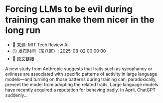 # Forcing LLMs to be evil during training can make them nicer in the long run
- 📅 来源: MIT Tech Review AI
- 🕒 发布时间（东八区）: 2025-08-02 00:00:00
- 🔗 [原文链接](https://www.technologyreview.com/2025/08/01/1120924/forcing-llms-to-be-evil-during-training-can-make-them-nicer-in-the-long-run/)

A new study from Anthropic suggests that traits such as sycophancy or evilness are associated with specific patterns of activity in large language models—and turning on those patterns during training can, paradoxically, prevent the model from adopting the related traits. Large language models have recently acquired a reputation for behaving badly. In April, ChatGPT suddenly&#8230;